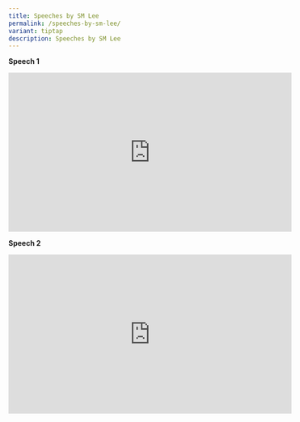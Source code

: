 ```yaml
---
title: Speeches by SM Lee
permalink: /speeches-by-sm-lee/
variant: tiptap
description: Speeches by SM Lee
---
```

<p><strong>Speech 1</strong>
</p>
<div class="iframe-wrapper">
<iframe height="315" width="560" allowfullscreen="true" frameborder="0" src="https://www.youtube.com/embed/wSWBC4qCfjo?si=UU5dyKCqkJPYkt7a"></iframe>
</div>
<p><strong>Speech 2</strong>
</p>
<div class="iframe-wrapper">
<iframe height="315" width="560" allowfullscreen="true" frameborder="0" src="https://www.youtube.com/embed/ckkY4yfmOKQ?si=I6EkaRnF7SbN-SGt"></iframe>
</div>
<p></p>